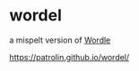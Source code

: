 # wordel

a mispelt version of [Wordle](https://www.powerlanguage.co.uk/wordle/)

https://patrolin.github.io/wordel/
